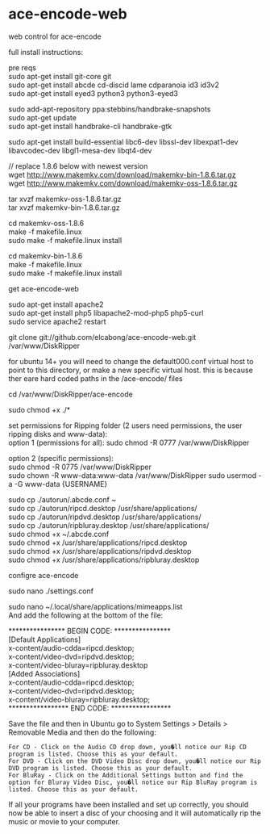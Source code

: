 ace-encode-web
==============

web control for ace-encode

  
full install instructions:

pre reqs  
sudo apt-get install git-core git  
sudo apt-get install abcde cd-discid lame cdparanoia id3 id3v2  
sudo apt-get install eyed3 python3 python3-eyed3  

sudo add-apt-repository ppa:stebbins/handbrake-snapshots  
sudo apt-get update  
sudo apt-get install handbrake-cli handbrake-gtk 

sudo apt-get install build-essential libc6-dev libssl-dev libexpat1-dev libavcodec-dev libgl1-mesa-dev libqt4-dev 

// replace 1.8.6 below with newest version  
wget http://www.makemkv.com/download/makemkv-bin-1.8.6.tar.gz  
wget http://www.makemkv.com/download/makemkv-oss-1.8.6.tar.gz  

tar xvzf makemkv-oss-1.8.6.tar.gz  
tar xvzf makemkv-bin-1.8.6.tar.gz  

cd makemkv-oss-1.8.6  
make -f makefile.linux  
sudo make -f makefile.linux install  

cd makemkv-bin-1.8.6  
make -f makefile.linux  
sudo make -f makefile.linux install  




get ace-encode-web  

sudo apt-get install apache2  
sudo apt-get install php5 libapache2-mod-php5 php5-curl  
sudo service apache2 restart  


git clone git://github.com/elcabong/ace-encode-web.git /var/www/DiskRipper

for ubuntu 14+ you will need to change the default000.conf virtual host to point to this directory, or make a new specific virtual host.  this is because ther eare hard coded paths in the /ace-encode/ files

cd /var/www/DiskRipper/ace-encode  

sudo chmod +x ./*  


set permissions for Ripping folder (2 users need permissions, the user ripping disks and www-data):  
option 1 (permissions for all):
sudo chmod -R 0777 /var/www/DiskRipper 
  
option 2 (specific permissions):  
sudo chmod -R 0775 /var/www/DiskRipper  
sudo chown -R www-data:www-data /var/www/DiskRipper 
sudo usermod -a -G www-data {USERNAME} 



sudo cp ./autorun/.abcde.conf ~  
sudo cp ./autorun/ripcd.desktop /usr/share/applications/  
sudo cp ./autorun/ripdvd.desktop /usr/share/applications/  
sudo cp ./autorun/ripbluray.desktop /usr/share/applications/  
sudo chmod +x ~/.abcde.conf  
sudo chmod +x /usr/share/applications/ripcd.desktop  
sudo chmod +x /usr/share/applications/ripdvd.desktop  
sudo chmod +x /usr/share/applications/ripbluray.desktop  


configre ace-encode  

sudo nano ./settings.conf  

sudo nano ~/.local/share/applications/mimeapps.list  
And add the following at the bottom of the file:  

**************** BEGIN CODE: ****************  
[Default Applications]  
x-content/audio-cdda=ripcd.desktop;  
x-content/video-dvd=ripdvd.desktop;  
x-content/video-bluray=ripbluray.desktop  
[Added Associations]  
x-content/audio-cdda=ripcd.desktop;  
x-content/video-dvd=ripdvd.desktop;  
x-content/video-bluray=ripbluray.desktop;  
***************** END CODE: *****************  

Save the file and then in Ubuntu go to System Settings > Details > Removable Media and then do the following:  

    For CD - Click on the Audio CD drop down, you�ll notice our Rip CD program is listed. Choose this as your default.  
    For DVD - Click on the DVD Video Disc drop down, you�ll notice our Rip DVD program is listed. Choose this as your default.  
    For BluRay - Click on the Additional Settings button and find the option for Bluray Video Disc, you�ll notice our Rip BluRay program is listed. Choose this as your default.  

If all your programs have been installed and set up correctly, you should now be able to insert a disc of your choosing and it will automatically rip the music or movie to your computer.
